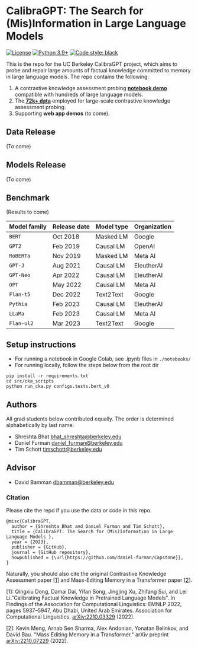 # CalibraGPT: The Search for (Mis)Information in Large Language Models

[![License](https://img.shields.io/badge/license-MIT-green.svg)](https://github.com/daniel-furman/Capstone/blob/main/LICENSE) 
[![Python 3.9+](https://img.shields.io/badge/python-3.9+-blue.svg)](https://www.python.org/downloads/release/python-390/) 
[![Code style: black](https://img.shields.io/badge/code%20style-black-000000.svg)](https://github.com/psf/black) 

This is the repo for the UC Berkeley CalibraGPT project, which aims to probe and repair large amounts of factual knowledge committed to memory in large language models. The repo contains the following:

1. A contrastive knowledge assessment probing [**notebook demo**][notebook_cka_demo] compatible with hundreds of large language models.
2. The [**72k+ data**][data] employed for large-scale contrastive knowledge assessment probing. 
3. Supporting **web app demos** (to come).

## Data Release

(To come)

## Models Release

(To come)

## Benchmark

(Results to come)

| Model family | Release date | Model type | Organization |
|--------------|--------------|------------|--------------|
| `BERT`       | Oct 2018     | Masked LM  | Google       |
| `GPT2`       | Feb 2019     | Causal LM  | OpenAI       |
| `RoBERTa`    | Nov 2019     | Masked LM  | Meta AI      |
| `GPT-J`      | Aug 2021     | Causal LM  | EleutherAI   |
| `GPT-Neo`    | Apr 2022     | Causal LM  | EleutherAI   |
| `OPT`        | May 2022     | Causal LM  | Meta AI      |
| `Flan-t5`    | Dec 2022     | Text2Text  | Google       |
| `Pythia`     | Feb 2023     | Causal LM  | EleutherAI   |
| `LLaMa`      | Feb 2023     | Causal LM  | Meta AI      |
| `Flan-ul2`   | Mar 2023     | Text2Text  | Google       |

## Setup instructions

* For running a notebook in Google Colab, see .ipynb files in ```./notebooks/```
* For running locally, follow the steps below from the root dir

```
pip install -r requirements.txt
cd src/cka_scripts
python run_cka.py configs.tests.bert_v0
```

## Authors
All grad students below contributed equally. The order is determined alphabetically by last name. 

* Shreshta Bhat <bhat_shreshta@berkeley.edu>
* Daniel Furman <daniel_furman@berkeley.edu>
* Tim Schott <timschott@berkeley.edu>

## Advisor

* David Bamman <dbamman@berkeley.edu>

### Citation

Please cite the repo if you use the data or code in this repo.
```
@misc{CalibraGPT,
  author = {Shreshta Bhat and Daniel Furman and Tim Schott},
  title = {CalibraGPT: The Search for (Mis)Information in Large Language Models },
  year = {2023},
  publisher = {GitHub},
  journal = {GitHub repository},
  howpublished = {\url{https://github.com/daniel-furman/Capstone}},
}
```

Naturally, you should also cite the original Contrastive Knowledge Assessment paper [[1][cka]] and Mass-Editing Memory in a Transformer paper [[2][memit]]. 

[1]: Qingxiu Dong, Damai Dai, Yifan Song, Jingjing Xu, Zhifang Sui, and Lei Li."Calibrating Factual Knowledge in Pretrained Language Models". In Findings of the Association for Computational Linguistics: EMNLP 2022, pages 5937–5947, Abu Dhabi, United Arab Emirates. Association for Computational Linguistics. [arXiv:2210.03329][cka] (2022).

[2]: Kevin Meng, Arnab Sen Sharma, Alex Andonian, Yonatan Belinkov, and David Bau. "Mass Editing Memory in a Transformer." arXiv preprint [arXiv:2210.07229][memit] (2022).

[notebook_cka_demo]: https://colab.research.google.com/github/daniel-furman/Capstone/blob/main/notebooks/cka_run_main_demo.ipynb
[data]: https://github.com/daniel-furman/Capstone/tree/main/data
[cka]: https://arxiv.org/abs/2210.03329
[memit]: https://arxiv.org/abs/2210.07229
